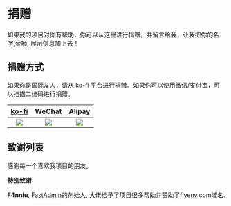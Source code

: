 # 捐赠

如果我的项目对你有帮助，你可以从这里进行捐赠，并留言给我，让我把你的名字,金额, 展示信息加上去！

## 捐赠方式

如果你是国际友人，请从 ko-fi 平台进行捐赠。如果你可以使用微信/支付宝，可以扫描二维码进行捐赠。

<div class="sponsorship-methods">

|         [ko-fi](https://ko-fi.com/xpf0000)          |                       WeChat                        |  Alipay |
|:---------------------------------------------------:|:----:| :----: |
| <img class="shadow-sm" src="https://oss.macphpstudy.com/image/qrcode3@2x.png"> | <img class="shadow-sm" src="https://oss.macphpstudy.com/image/qrcode1@2x.png"> | <img class="shadow-sm" src="https://oss.macphpstudy.com/image/qrcode2@2x.png"> |

</div>

## 致谢列表

感谢每一个喜欢我项目的朋友。

**特别致谢:**

**F4nniu**, [FastAdmin](https://www.fastadmin.net/)的创始人, 大佬给予了项目很多帮助并赞助了flyenv.com域名.


<script setup>
import AppIframe from '../components/AppSponsor/index.vue';
</script>

<AppIframe />
